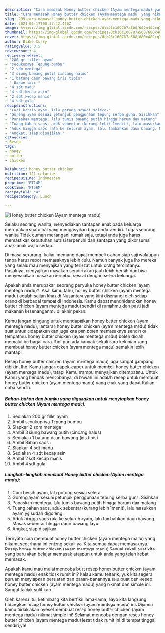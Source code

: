 ```yaml
---
description: "Cara memasak Honey butter chicken (Ayam mentega madu) yang nikmat dan Mudah Dibuat"
title: "Cara memasak Honey butter chicken (Ayam mentega madu) yang nikmat dan Mudah Dibuat"
slug: 299-cara-memasak-honey-butter-chicken-ayam-mentega-madu-yang-nikmat-dan-mudah-dibuat
date: 2021-06-17T00:37:42.426Z
image: https://img-global.cpcdn.com/recipes/8cb16c160787a508/680x482cq70/honey-butter-chicken-ayam-mentega-madu-foto-resep-utama.jpg
thumbnail: https://img-global.cpcdn.com/recipes/8cb16c160787a508/680x482cq70/honey-butter-chicken-ayam-mentega-madu-foto-resep-utama.jpg
cover: https://img-global.cpcdn.com/recipes/8cb16c160787a508/680x482cq70/honey-butter-chicken-ayam-mentega-madu-foto-resep-utama.jpg
author: Blake Curry
ratingvalue: 3.5
reviewcount: 4
recipeingredient:
- "200 gr fillet ayam"
- "secukupnya Tepung bumbu"
- "2 sdm mentega"
- "3 siung bawang putih cincang halus"
- "1 batang daun bawang iris tipis"
- " Bahan saos "
- "4 sdt madu"
- "4 sdt kecap asin"
- "2 sdt kecap manis"
- "4 sdt gula"
recipeinstructions:
- "Cuci bersih ayam, lalu potong sesuai selera."
- "Goreng ayam sesuai petunjuk penggunaan tepung serba guna. Sisihkan"
- "Panaskan mentega, lalu tumis bawang putih hingga harum dan matang"
- "Tuang bahan saos, aduk sebentar (kurang lebih 1menit), lalu masukkan ayam yg sudah digoreng."
- "Aduk hingga saos rata ke seluruh ayam, lalu tambahkan daun bawang. Masak sebentar hingga daun bawang layu."
- "Angkat, siap disajikan."
categories:
- Resep
tags:
- honey
- butter
- chicken

katakunci: honey butter chicken 
nutrition: 121 calories
recipecuisine: Indonesian
preptime: "PT14M"
cooktime: "PT56M"
recipeyield: "4"
recipecategory: Lunch

---
```



![Honey butter chicken (Ayam mentega madu)](https://img-global.cpcdn.com/recipes/8cb16c160787a508/680x482cq70/honey-butter-chicken-ayam-mentega-madu-foto-resep-utama.jpg)

Selaku seorang wanita, menyediakan santapan enak pada keluarga merupakan suatu hal yang mengasyikan bagi anda sendiri. Tugas seorang  wanita Tidak cuman menangani rumah saja, tetapi anda juga harus memastikan kebutuhan nutrisi terpenuhi dan santapan yang dikonsumsi anak-anak wajib sedap.

Di masa  sekarang, kalian memang dapat membeli olahan siap saji walaupun tanpa harus repot memasaknya lebih dulu. Namun banyak juga lho mereka yang selalu mau menyajikan yang terlezat untuk orang tercintanya. Pasalnya, menyajikan masakan sendiri akan jauh lebih bersih dan bisa menyesuaikan masakan tersebut sesuai dengan selera keluarga. 



Apakah anda merupakan seorang penyuka honey butter chicken (ayam mentega madu)?. Asal kamu tahu, honey butter chicken (ayam mentega madu) adalah sajian khas di Nusantara yang kini disenangi oleh setiap orang di berbagai tempat di Indonesia. Kamu dapat menghidangkan honey butter chicken (ayam mentega madu) sendiri di rumahmu dan pasti jadi makanan kesenanganmu di akhir pekan.

Kamu jangan bingung untuk mendapatkan honey butter chicken (ayam mentega madu), lantaran honey butter chicken (ayam mentega madu) tidak sulit untuk didapatkan dan juga kita pun boleh memasaknya sendiri di tempatmu. honey butter chicken (ayam mentega madu) boleh diolah memalui berbagai cara. Kini pun ada banyak sekali cara kekinian yang membuat honey butter chicken (ayam mentega madu) semakin lebih mantap.

Resep honey butter chicken (ayam mentega madu) juga sangat gampang dibikin, lho. Kamu jangan capek-capek untuk membeli honey butter chicken (ayam mentega madu), tetapi Kamu mampu menyajikan ditempatmu. Untuk Kamu yang hendak mencobanya, di bawah ini adalah resep untuk membuat honey butter chicken (ayam mentega madu) yang enak yang dapat Kalian coba sendiri.

<!--inarticleads1-->

##### Bahan-bahan dan bumbu yang digunakan untuk menyiapkan Honey butter chicken (Ayam mentega madu):

1. Sediakan 200 gr fillet ayam
1. Ambil secukupnya Tepung bumbu
1. Siapkan 2 sdm mentega
1. Ambil 3 siung bawang putih (cincang halus)
1. Sediakan 1 batang daun bawang (iris tipis)
1. Ambil  Bahan saos :
1. Siapkan 4 sdt madu
1. Sediakan 4 sdt kecap asin
1. Ambil 2 sdt kecap manis
1. Ambil 4 sdt gula




<!--inarticleads2-->

##### Langkah-langkah membuat Honey butter chicken (Ayam mentega madu):

1. Cuci bersih ayam, lalu potong sesuai selera.
1. Goreng ayam sesuai petunjuk penggunaan tepung serba guna. Sisihkan
1. Panaskan mentega, lalu tumis bawang putih hingga harum dan matang
1. Tuang bahan saos, aduk sebentar (kurang lebih 1menit), lalu masukkan ayam yg sudah digoreng.
1. Aduk hingga saos rata ke seluruh ayam, lalu tambahkan daun bawang. Masak sebentar hingga daun bawang layu.
1. Angkat, siap disajikan.




Ternyata cara membuat honey butter chicken (ayam mentega madu) yang nikamt sederhana ini enteng sekali ya! Kita semua dapat memasaknya. Resep honey butter chicken (ayam mentega madu) Sesuai sekali buat kita yang baru akan belajar memasak ataupun untuk anda yang telah hebat memasak.

Apakah kamu mau mulai mencoba buat resep honey butter chicken (ayam mentega madu) enak tidak rumit ini? Kalau kamu tertarik, yuk kita segera buruan menyiapkan peralatan dan bahan-bahannya, lalu buat deh Resep honey butter chicken (ayam mentega madu) yang nikmat dan simple ini. Sangat taidak sulit kan. 

Oleh karena itu, ketimbang kita berfikir lama-lama, hayo kita langsung hidangkan resep honey butter chicken (ayam mentega madu) ini. Dijamin kamu tiidak akan nyesel membuat resep honey butter chicken (ayam mentega madu) nikmat simple ini! Selamat mencoba dengan resep honey butter chicken (ayam mentega madu) lezat tidak rumit ini di tempat tinggal sendiri,ya!.

